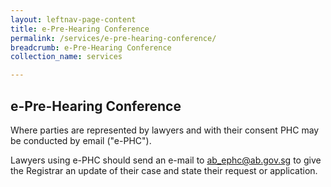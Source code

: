 ```yaml
---
layout: leftnav-page-content
title: e-Pre-Hearing Conference
permalink: /services/e-pre-hearing-conference/
breadcrumb: e-Pre-Hearing Conference
collection_name: services

---
```


e-Pre-Hearing Conference
---
Where parties  are represented by lawyers and with their consent PHC may be conducted by email ("e-PHC").

Lawyers using e-PHC should send an e-mail to <ab_ephc@ab.gov.sg> to give the Registrar an update of their case and state their request or application.
